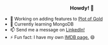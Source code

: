 <div align="center">

### Howdy! 👋

</div>

- 🔭 Working on adding features to [Plot of Gold](https://eddiephi-plots-of-gold.herokuapp.com/)
- 🌱 Currently learning MongoDB
- 📫 Send me a message on [LinkedIn!](https://www.linkedin.com/in/eddiephi/)
- ⚡ Fun fact: I have my own [IMDB page.](https://www.imdb.com/name/nm10112694/) 😄

<!--
**EddiePhi/EddiePhi** is a ✨ _special_ ✨ repository because its `README.md` (this file) appears on your GitHub profile.

Here are some ideas to get you started:

- 🔭 I’m currently working on ...
- 🌱 I’m currently learning ...
- 👯 I’m looking to collaborate on ...
- 🤔 I’m looking for help with ...
- 💬 Ask me about ...
- 📫 How to reach me: ...
- 😄 Pronouns: ...
- ⚡ Fun fact: ...
-->
